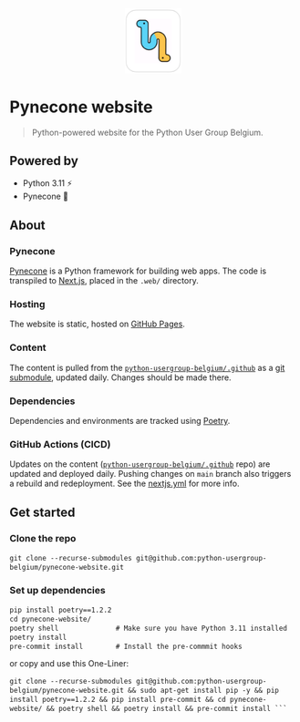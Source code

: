 <div align="center"><img width="20%" src="https://raw.githubusercontent.com/python-usergroup-belgium/pynecone-website/main/assets/logo.png"/></div>

# Pynecone website

> Python-powered website for the Python User Group Belgium.

## Powered by

- Python 3.11 ⚡️
- Pynecone 🎍

## About

### Pynecone

[Pynecone](https://pynecone.io/) is a Python framework for building web apps. The code is transpiled to [Next.js](https://nextjs.org/), placed in the `.web/` directory.

### Hosting

The website is static, hosted on [GitHub Pages](https://pages.github.com/).

### Content

The content is pulled from the [`python-usergroup-belgium/.github`](https://github.com/python-usergroup-belgium/.github) as a [git submodule](https://git-scm.com/book/en/v2/Git-Tools-Submodules), updated daily. Changes should be made there.

### Dependencies

Dependencies and environments are tracked using [Poetry](https://python-poetry.org/).

### GitHub Actions (CICD)

Updates on the content ([`python-usergroup-belgium/.github`](https://github.com/python-usergroup-belgium/.github) repo) are updated and deployed daily. Pushing changes on `main` branch also triggers a rebuild and redeployment. See the [nextjs.yml](https://github.com/python-usergroup-belgium/pynecone-website/blob/main/.github/workflows/nextjs.yml) for more info.

## Get started

### Clone the repo

```commandline
git clone --recurse-submodules git@github.com:python-usergroup-belgium/pynecone-website.git
```

### Set up dependencies

```commandline
pip install poetry==1.2.2
cd pynecone-website/
poetry shell              # Make sure you have Python 3.11 installed
poetry install
pre-commit install        # Install the pre-commmit hooks
```
or copy and use this One-Liner: 

```commandline
git clone --recurse-submodules git@github.com:python-usergroup-belgium/pynecone-website.git && sudo apt-get install pip -y && pip install poetry==1.2.2 && pip install pre-commit && cd pynecone-website/ && poetry shell && poetry install && pre-commit install ```
